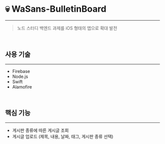 # :skull: WaSans-BulletinBoard
***
> 노드 스터디 백엔드 과제를 iOS 형태의 앱으로 확대 발전

</br>

## 사용 기술
***
- Firebase
- Node.js
- Swift
- Alamofire

</br>

## 핵심 기능
***
- 게시판 종류에 따른 게시글 조회
- 게시글 업로드 (제목, 내용, 날짜, 태그, 게시판 종류 선택)

</br>

